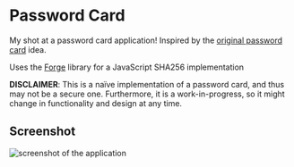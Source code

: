 # Password Card

My shot at a password card application!
Inspired by the [original password card](https://www.passwordcard.org) idea.

Uses the [Forge](https://github.com/digitalbazaar/forge) library
for a JavaScript SHA256 implementation

**DISCLAIMER**: This is a naïve implementation of a password card, and thus
may not be a secure one. Furthermore, it is a work-in-progress, so it might
change in functionality and design at any time.


## Screenshot

![screenshot of the application](https://i.imgur.com/3vfGMHp.png)